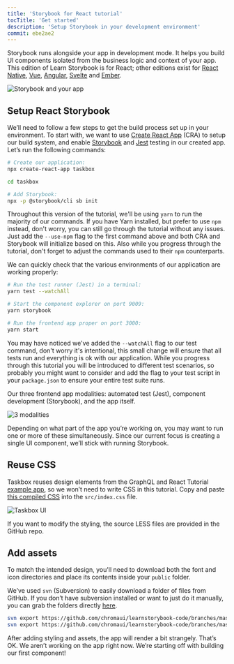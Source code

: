 ```yaml
---
title: 'Storybook for React tutorial'
tocTitle: 'Get started'
description: 'Setup Storybook in your development environment'
commit: ebe2ae2
---
```


Storybook runs alongside your app in development mode. It helps you build UI components isolated from the business logic and context of your app. This edition of Learn Storybook is for React; other editions exist for [React Native](/react-native/en/get-started), [Vue](/vue/en/get-started), [Angular](/angular/en/get-started), [Svelte](/svelte/en/get-started) and [Ember](/ember/en/get-started).

![Storybook and your app](/intro-to-storybook/storybook-relationship.jpg)

## Setup React Storybook

We’ll need to follow a few steps to get the build process set up in your environment. To start with, we want to use [Create React App](https://github.com/facebook/create-react-app) (CRA) to setup our build system, and enable [Storybook](https://storybook.js.org/) and [Jest](https://facebook.github.io/jest/) testing in our created app. Let’s run the following commands:

```bash
# Create our application:
npx create-react-app taskbox

cd taskbox

# Add Storybook:
npx -p @storybook/cli sb init
```

<div class="aside">
Throughout this version of the tutorial, we'll be using <code>yarn</code> to run the majority of our commands. 
If you have Yarn installed, but prefer to use <code>npm</code> instead, don't worry, you can still go through the tutorial without any issues. Just add the <code>--use-npm</code> flag to the first command above and both CRA and Storybook will initialize based on this. Also while you progress through the tutorial, don't forget to adjust the commands used to their <code>npm</code> counterparts.
</div>

We can quickly check that the various environments of our application are working properly:

```bash
# Run the test runner (Jest) in a terminal:
yarn test --watchAll

# Start the component explorer on port 9009:
yarn storybook

# Run the frontend app proper on port 3000:
yarn start
```

<div class="aside"> 
You may have noticed we've added the <code>--watchAll</code> flag to our test command, don't worry it's intentional, this small change will ensure that all tests run and everything is ok with our application. While you progress through this tutorial you will be introduced to different test scenarios, so probably you might want to consider and add the flag to your test script in your <code>package.json</code> to ensure your entire test suite runs.
</div>

Our three frontend app modalities: automated test (Jest), component development (Storybook), and the app itself.

![3 modalities](/intro-to-storybook/app-three-modalities.png)

Depending on what part of the app you’re working on, you may want to run one or more of these simultaneously. Since our current focus is creating a single UI component, we’ll stick with running Storybook.

## Reuse CSS

Taskbox reuses design elements from the GraphQL and React Tutorial [example app](https://blog.hichroma.com/graphql-react-tutorial-part-1-6-d0691af25858), so we won’t need to write CSS in this tutorial. Copy and paste [this compiled CSS](https://github.com/chromaui/learnstorybook-code/blob/master/src/index.css) into the `src/index.css` file.

![Taskbox UI](/intro-to-storybook/ss-browserchrome-taskbox-learnstorybook.png)

<div class="aside">
If you want to modify the styling, the source LESS files are provided in the GitHub repo.
</div>

## Add assets

To match the intended design, you'll need to download both the font and icon directories and place its contents inside your `public` folder.

<div class="aside">
<p>We’ve used <code>svn</code> (Subversion) to easily download a folder of files from GitHub. If you don’t have subversion installed or want to just do it manually, you can grab the folders directly <a href="https://github.com/chromaui/learnstorybook-code/tree/master/public">here</a>.</p></div>

```bash
svn export https://github.com/chromaui/learnstorybook-code/branches/master/public/icon public/icon
svn export https://github.com/chromaui/learnstorybook-code/branches/master/public/font public/font
```

After adding styling and assets, the app will render a bit strangely. That’s OK. We aren’t working on the app right now. We’re starting off with building our first component!
